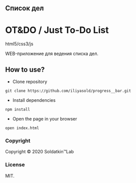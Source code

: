 ## Список дел
# OT&DO / Just To-Do List
html5/сss3/js

WEB-приложение для ведения списка дел.

## How to use?
* Clone repository

```git clone https://github.com/iliyasold/progress__bar.git```

* Install dependencies

```npm install```

* Open the page in your browser

```open index.html```

### Copyright
Copyright © 2020 Soldatkin™Lab

### License
MIT.
